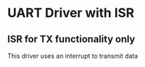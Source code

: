 # UART Driver with ISR
## ISR for TX functionality only
This driver uses an interrupt to transmit data